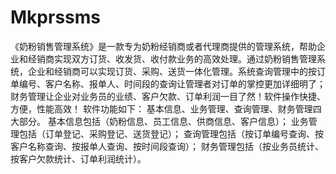 # Mkprssms
 《奶粉销售管理系统》是一款专为奶粉经销商或者代理商提供的管理系统，帮助企业和经销商实现双方订货、收发货、收付款业务的高效处理。通过奶粉销售管理系统，企业和经销商可以实现订货、采购、送货一体化管理。系统查询管理中的按订单编号、客户名称、报单人、时间段的查询让管理者对订单的掌控更加详细明了；财务管理让企业对业务员的业绩、客户欠款、订单利润一目了然！软件操作快捷、方便，性能高效！ 软件功能如下：  基本信息、业务管理、查询管理、财务管理四大部分。  基本信息包括（奶粉信息、员工信息、供商信息、客户信息）； 业务管理包括（订单登记、采购登记、送货登记）； 查询管理包括（按订单编号查询、按客户名称查询、按报单人查询、按时间段查询）； 财务管理包括（按业务员统计、按客户欠款统计、订单利润统计）。
